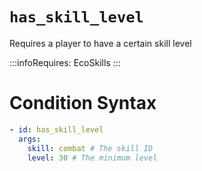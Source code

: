# `has_skill_level`

Requires a player to have a certain skill level

:::infoRequires:
EcoSkills
:::
# Condition Syntax
```yaml
- id: has_skill_level
  args:
    skill: combat # The skill ID
    level: 30 # The minimum level
```
